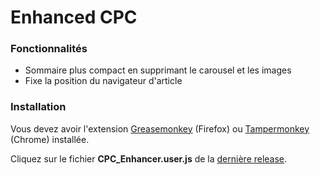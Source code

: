 # Enhanced CPC

### Fonctionnalités

- Sommaire plus compact en supprimant le carousel et les images
- Fixe la position du navigateur d'article

### Installation

Vous devez avoir l'extension [Greasemonkey](https://addons.mozilla.org/fr/firefox/addon/greasemonkey/) (Firefox) ou [Tampermonkey](https://chrome.google.com/webstore/detail/tampermonkey/dhdgffkkebhmkfjojejmpbldmpobfkfo) (Chrome) installée.

Cliquez sur le fichier **CPC_Enhancer.user.js** de la [dernière release](https://github.com/bastien09/Enhanced_CPC/releases/latest).